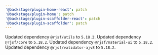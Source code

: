 ```yaml
---
'@backstage/plugin-home-react': patch
'@backstage/plugin-home': patch
'@backstage/plugin-scaffolder-react': patch
'@backstage/plugin-scaffolder': patch
---
```


Updated dependency `@rjsf/utils` to `5.18.2`.
Updated dependency `@rjsf/core` to `5.18.2`.
Updated dependency `@rjsf/material-ui` to `5.18.2`.
Updated dependency `@rjsf/validator-ajv8` to `5.18.2`.
